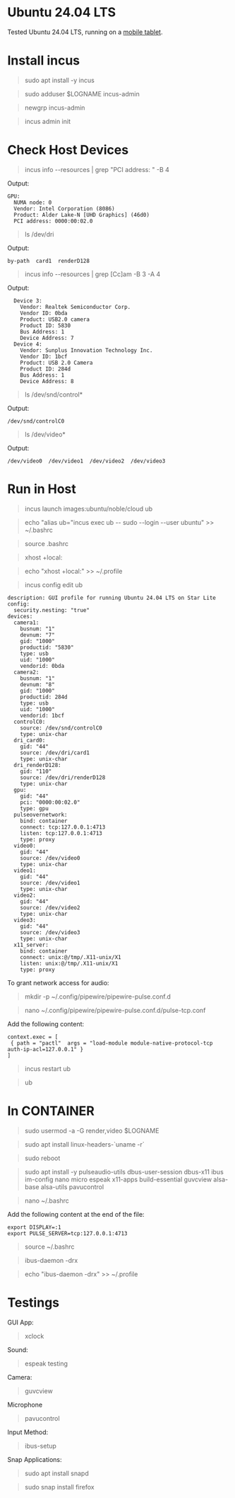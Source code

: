 # Ubuntu 24.04 LTS

Tested Ubuntu 24.04 LTS, running on a [mobile tablet](https://starlabs.systems/pages/starlite).

# Install incus

> sudo apt install -y incus

> sudo adduser $LOGNAME incus-admin

> newgrp incus-admin

> incus admin init

# Check Host Devices

> incus info --resources | grep "PCI address: " -B 4

Output:

```
GPU:
  NUMA node: 0
  Vendor: Intel Corporation (8086)
  Product: Alder Lake-N [UHD Graphics] (46d0)
  PCI address: 0000:00:02.0
```

> ls /dev/dri

Output:

```
by-path  card1  renderD128
```

> incus info --resources | grep [Cc]am -B 3 -A 4

Output:

```
  Device 3:
    Vendor: Realtek Semiconductor Corp.
    Vendor ID: 0bda
    Product: USB2.0 camera
    Product ID: 5830
    Bus Address: 1
    Device Address: 7
  Device 4:
    Vendor: Sunplus Innovation Technology Inc.
    Vendor ID: 1bcf
    Product: USB 2.0 Camera
    Product ID: 284d
    Bus Address: 1
    Device Address: 8
```

> ls /dev/snd/control*

Output:

```
/dev/snd/controlC0
```

> ls /dev/video*

Output:

```
/dev/video0  /dev/video1  /dev/video2  /dev/video3
```

# Run in Host

> incus launch images:ubuntu/noble/cloud ub

> echo "alias ub="incus exec ub -- sudo --login --user ubuntu" >> ~/.bashrc

> source .bashrc

> xhost +local:

> echo "xhost +local:" >> ~/.profile

> incus config edit ub

```
description: GUI profile for running Ubuntu 24.04 LTS on Star Lite
config:
  security.nesting: "true"
devices:
  camera1:
    busnum: "1"
    devnum: "7"
    gid: "1000"
    productid: "5830"
    type: usb
    uid: "1000"
    vendorid: 0bda
  camera2:
    busnum: "1"
    devnum: "8"
    gid: "1000"
    productid: 284d
    type: usb
    uid: "1000"
    vendorid: 1bcf
  controlC0:
    source: /dev/snd/controlC0
    type: unix-char
  dri_card0:
    gid: "44"
    source: /dev/dri/card1
    type: unix-char
  dri_renderD128:
    gid: "110"
    source: /dev/dri/renderD128
    type: unix-char
  gpu:
    gid: "44"
    pci: "0000:00:02.0"
    type: gpu
  pulseovernetwork:
    bind: container
    connect: tcp:127.0.0.1:4713
    listen: tcp:127.0.0.1:4713
    type: proxy
  video0:
    gid: "44"
    source: /dev/video0
    type: unix-char
  video1:
    gid: "44"
    source: /dev/video1
    type: unix-char
  video2:
    gid: "44"
    source: /dev/video2
    type: unix-char
  video3:
    gid: "44"
    source: /dev/video3
    type: unix-char
  x11_server:
    bind: container
    connect: unix:@/tmp/.X11-unix/X1
    listen: unix:@/tmp/.X11-unix/X1
    type: proxy
```

To grant network access for audio:

> mkdir -p ~/.config/pipewire/pipewire-pulse.conf.d

> nano ~/.config/pipewire/pipewire-pulse.conf.d/pulse-tcp.conf

Add the following content:

```
context.exec = [
 { path = "pactl"  args = "load-module module-native-protocol-tcp auth-ip-acl=127.0.0.1" }
]
```

> incus restart ub

> ub

# In CONTAINER

> sudo usermod -a -G render,video $LOGNAME

> sudo apt install linux-headers-\`uname -r\`

> sudo reboot

> sudo apt install -y pulseaudio-utils dbus-user-session dbus-x11 ibus im-config nano micro espeak x11-apps build-essential guvcview alsa-base alsa-utils pavucontrol

> nano ~/.bashrc

Add the following content at the end of the file:

```
export DISPLAY=:1
export PULSE_SERVER=tcp:127.0.0.1:4713
```

> source ~/.bashrc

> ibus-daemon -drx

> echo "ibus-daemon -drx" >> ~/.profile

# Testings

GUI App:

> xclock

Sound:

> espeak testing

Camera:

> guvcview

Microphone

> pavucontrol

Input Method:

> ibus-setup

Snap Applications:

> sudo apt install snapd

> sudo snap install firefox
